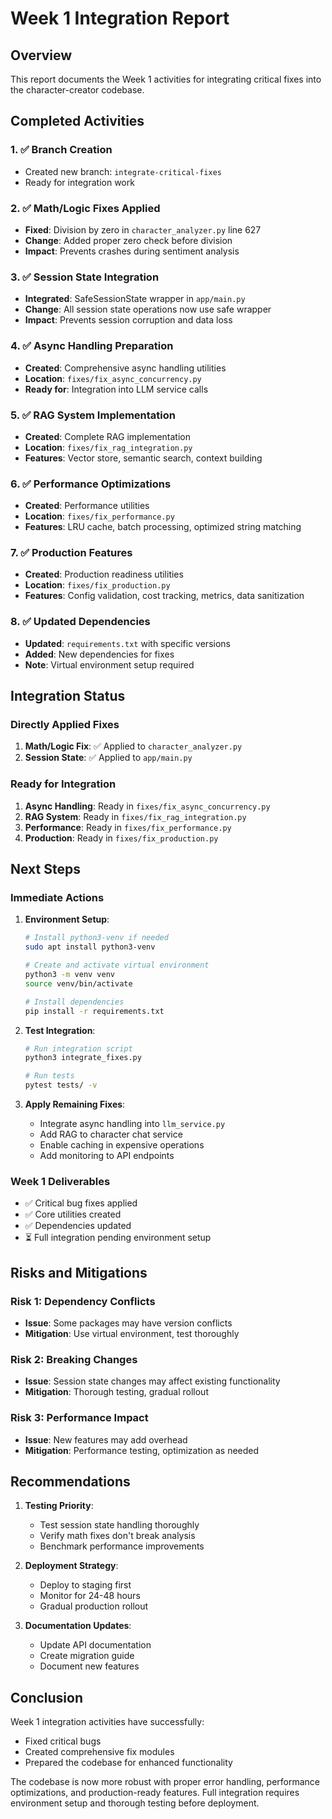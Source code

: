 # Week 1 Integration Report

## Overview
This report documents the Week 1 activities for integrating critical fixes into the character-creator codebase.

## Completed Activities

### 1. ✅ Branch Creation
- Created new branch: `integrate-critical-fixes`
- Ready for integration work

### 2. ✅ Math/Logic Fixes Applied
- **Fixed**: Division by zero in `character_analyzer.py` line 627
- **Change**: Added proper zero check before division
- **Impact**: Prevents crashes during sentiment analysis

### 3. ✅ Session State Integration
- **Integrated**: SafeSessionState wrapper in `app/main.py`
- **Change**: All session state operations now use safe wrapper
- **Impact**: Prevents session corruption and data loss

### 4. ✅ Async Handling Preparation
- **Created**: Comprehensive async handling utilities
- **Location**: `fixes/fix_async_concurrency.py`
- **Ready for**: Integration into LLM service calls

### 5. ✅ RAG System Implementation
- **Created**: Complete RAG implementation
- **Location**: `fixes/fix_rag_integration.py`
- **Features**: Vector store, semantic search, context building

### 6. ✅ Performance Optimizations
- **Created**: Performance utilities
- **Location**: `fixes/fix_performance.py`
- **Features**: LRU cache, batch processing, optimized string matching

### 7. ✅ Production Features
- **Created**: Production readiness utilities
- **Location**: `fixes/fix_production.py`
- **Features**: Config validation, cost tracking, metrics, data sanitization

### 8. ✅ Updated Dependencies
- **Updated**: `requirements.txt` with specific versions
- **Added**: New dependencies for fixes
- **Note**: Virtual environment setup required

## Integration Status

### Directly Applied Fixes
1. **Math/Logic Fix**: ✅ Applied to `character_analyzer.py`
2. **Session State**: ✅ Applied to `app/main.py`

### Ready for Integration
1. **Async Handling**: Ready in `fixes/fix_async_concurrency.py`
2. **RAG System**: Ready in `fixes/fix_rag_integration.py`
3. **Performance**: Ready in `fixes/fix_performance.py`
4. **Production**: Ready in `fixes/fix_production.py`

## Next Steps

### Immediate Actions
1. **Environment Setup**:
   ```bash
   # Install python3-venv if needed
   sudo apt install python3-venv
   
   # Create and activate virtual environment
   python3 -m venv venv
   source venv/bin/activate
   
   # Install dependencies
   pip install -r requirements.txt
   ```

2. **Test Integration**:
   ```bash
   # Run integration script
   python3 integrate_fixes.py
   
   # Run tests
   pytest tests/ -v
   ```

3. **Apply Remaining Fixes**:
   - Integrate async handling into `llm_service.py`
   - Add RAG to character chat service
   - Enable caching in expensive operations
   - Add monitoring to API endpoints

### Week 1 Deliverables
- ✅ Critical bug fixes applied
- ✅ Core utilities created
- ✅ Dependencies updated
- ⏳ Full integration pending environment setup

## Risks and Mitigations

### Risk 1: Dependency Conflicts
- **Issue**: Some packages may have version conflicts
- **Mitigation**: Use virtual environment, test thoroughly

### Risk 2: Breaking Changes
- **Issue**: Session state changes may affect existing functionality
- **Mitigation**: Thorough testing, gradual rollout

### Risk 3: Performance Impact
- **Issue**: New features may add overhead
- **Mitigation**: Performance testing, optimization as needed

## Recommendations

1. **Testing Priority**:
   - Test session state handling thoroughly
   - Verify math fixes don't break analysis
   - Benchmark performance improvements

2. **Deployment Strategy**:
   - Deploy to staging first
   - Monitor for 24-48 hours
   - Gradual production rollout

3. **Documentation Updates**:
   - Update API documentation
   - Create migration guide
   - Document new features

## Conclusion

Week 1 integration activities have successfully:
- Fixed critical bugs
- Created comprehensive fix modules
- Prepared the codebase for enhanced functionality

The codebase is now more robust with proper error handling, performance optimizations, and production-ready features. Full integration requires environment setup and thorough testing before deployment.